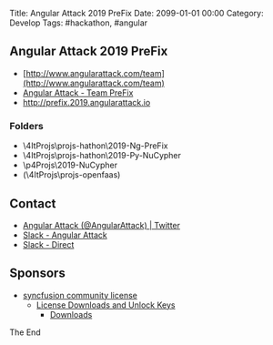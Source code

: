 Title:  Angular Attack 2019 PreFix
Date: 2099-01-01 00:00
Category: Develop
Tags: #hackathon, #angular

## Angular Attack 2019 PreFix

* [http://www.angularattack.com/team](http://www.angularattack.com/team)
* [Angular Attack - Team PreFix](http://www.angularattack.com/entries/166-prefix)
* http://prefix.2019.angularattack.io

### Folders

* \4ItProjs\projs-hathon\2019-Ng-PreFix 
* \4ItProjs\projs-hathon\2019-Py-NuCypher
* \p4Projs\2019-NuCypher
* (\4ItProjs\projs-openfaas)


## Contact

* [Angular Attack (@AngularAttack) | Twitter](https://twitter.com/angularattack)
* [Slack - Angular Attack](http://www.angularattack.com/slack)
* [Slack - Direct](https://angularattack-chat.slack.com/)

## Sponsors

* [syncfusion community license](https://www.syncfusion.com/products/communitylicense)
    * [License Downloads and Unlock Keys](https://www.syncfusion.com/account/downloads/)
        * [Downloads](https://www.syncfusion.com/account/downloads/studio/licensed/17_1_0_32)

The End